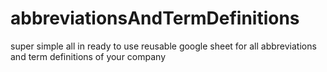 # abbreviationsAndTermDefinitions
super simple all in ready to use reusable google sheet for all abbreviations and term definitions of your company
